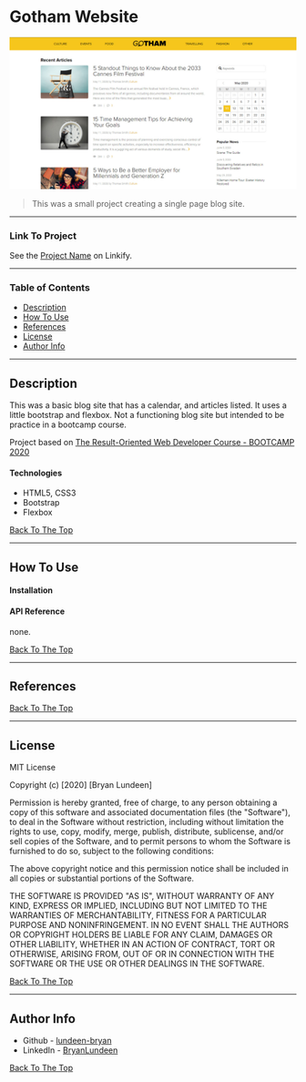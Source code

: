 # Gotham Website

![Project Image](./site/images/screenshot_.jpg)

> This was a small project creating a single page blog site. 

---
### Link To Project

See the [Project Name](project-url) on Linkify.

---

### Table of Contents

- [Description](#description)
- [How To Use](#how-to-use)
- [References](#references)
- [License](#license)
- [Author Info](#author-info)

---

## Description

This was a basic blog site that has a calendar, and articles listed. It uses a little bootstrap and flexbox. Not a functioning blog site but intended to be practice in a bootcamp course. 

Project based on [The Result-Oriented Web Developer Course - BOOTCAMP 2020](https://www.udemy.com/course/result-oriented-web-developer-course/)

#### Technologies

- HTML5, CSS3
- Bootstrap
- Flexbox

[Back To The Top](#gotham-website)

---

## How To Use

#### Installation



#### API Reference

none.

[Back To The Top](#gotham-website)

---

## References
[Back To The Top](#gotham-website)

---

## License

MIT License

Copyright (c) [2020] [Bryan Lundeen]

Permission is hereby granted, free of charge, to any person obtaining a copy
of this software and associated documentation files (the "Software"), to deal
in the Software without restriction, including without limitation the rights
to use, copy, modify, merge, publish, distribute, sublicense, and/or sell
copies of the Software, and to permit persons to whom the Software is
furnished to do so, subject to the following conditions:

The above copyright notice and this permission notice shall be included in all
copies or substantial portions of the Software.

THE SOFTWARE IS PROVIDED "AS IS", WITHOUT WARRANTY OF ANY KIND, EXPRESS OR
IMPLIED, INCLUDING BUT NOT LIMITED TO THE WARRANTIES OF MERCHANTABILITY,
FITNESS FOR A PARTICULAR PURPOSE AND NONINFRINGEMENT. IN NO EVENT SHALL THE
AUTHORS OR COPYRIGHT HOLDERS BE LIABLE FOR ANY CLAIM, DAMAGES OR OTHER
LIABILITY, WHETHER IN AN ACTION OF CONTRACT, TORT OR OTHERWISE, ARISING FROM,
OUT OF OR IN CONNECTION WITH THE SOFTWARE OR THE USE OR OTHER DEALINGS IN THE
SOFTWARE.

[Back To The Top](#gotham-website)

---

## Author Info

- Github - [lundeen-bryan](https://github.com/lundeen-bryan)
- LinkedIn - [BryanLundeen](https://www.linkedin.com/in/bryanlundeen/)

[Back To The Top](#gotham-website)
